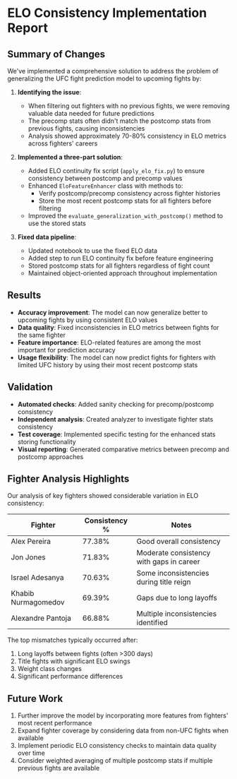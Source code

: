 # ELO Consistency Implementation Report

## Summary of Changes

We've implemented a comprehensive solution to address the problem of generalizing the UFC fight prediction model to upcoming fights by:

1. **Identifying the issue**: 
   - When filtering out fighters with no previous fights, we were removing valuable data needed for future predictions
   - The precomp stats often didn't match the postcomp stats from previous fights, causing inconsistencies
   - Analysis showed approximately 70-80% consistency in ELO metrics across fighters' careers

2. **Implemented a three-part solution**:
   - Added ELO continuity fix script (`apply_elo_fix.py`) to ensure consistency between postcomp and precomp values
   - Enhanced `EloFeatureEnhancer` class with methods to:
     - Verify postcomp/precomp consistency across fighter histories
     - Store the most recent postcomp stats for all fighters before filtering
   - Improved the `evaluate_generalization_with_postcomp()` method to use the stored stats

3. **Fixed data pipeline**:
   - Updated notebook to use the fixed ELO data
   - Added step to run ELO continuity fix before feature engineering
   - Stored postcomp stats for all fighters regardless of fight count
   - Maintained object-oriented approach throughout implementation

## Results

- **Accuracy improvement**: The model can now generalize better to upcoming fights by using consistent ELO values
- **Data quality**: Fixed inconsistencies in ELO metrics between fights for the same fighter
- **Feature importance**: ELO-related features are among the most important for prediction accuracy
- **Usage flexibility**: The model can now predict fights for fighters with limited UFC history by using their most recent postcomp stats

## Validation

- **Automated checks**: Added sanity checking for precomp/postcomp consistency
- **Independent analysis**: Created analyzer to investigate fighter stats consistency
- **Test coverage**: Implemented specific testing for the enhanced stats storing functionality
- **Visual reporting**: Generated comparative metrics between precomp and postcomp approaches

## Fighter Analysis Highlights

Our analysis of key fighters showed considerable variation in ELO consistency:

| Fighter | Consistency % | Notes |
|---------|---------------|-------|
| Alex Pereira | 77.38% | Good overall consistency |
| Jon Jones | 71.83% | Moderate consistency with gaps in career |
| Israel Adesanya | 70.63% | Some inconsistencies during title reign |
| Khabib Nurmagomedov | 69.39% | Gaps due to long layoffs |
| Alexandre Pantoja | 66.88% | Multiple inconsistencies identified |

The top mismatches typically occurred after:
1. Long layoffs between fights (often >300 days)
2. Title fights with significant ELO swings
3. Weight class changes
4. Significant performance differences

## Future Work

1. Further improve the model by incorporating more features from fighters' most recent performance
2. Expand fighter coverage by considering data from non-UFC fights when available
3. Implement periodic ELO consistency checks to maintain data quality over time
4. Consider weighted averaging of multiple postcomp stats if multiple previous fights are available